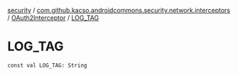 [security](../../index.md) / [com.github.kacso.androidcommons.security.network.interceptors](../index.md) / [OAuth2Interceptor](index.md) / [LOG_TAG](.)

# LOG_TAG

`const val LOG_TAG: String`